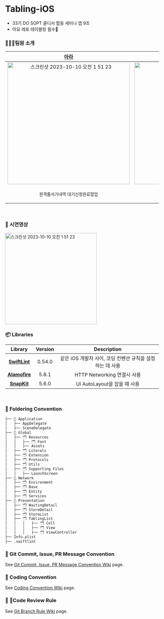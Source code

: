 # Tabling-iOS
- 33기 DO SOPT 클디서 합동 세미나 앱 9조
- 아요 레포 테이블링 필수🍴

### 👩‍👧‍👦팀원 소개

| [아라](https://github.com/ahra1221) | [민재](https://github.com/mini-min) | [연수](https://github.com/yeonsu0-0) |
| :--: | :--: | :--: |
| <img width="400" alt="스크린샷 2023-10-10 오전 1 51 23" src="https://github.com/mini-min/Tabling-iOS/assets/69389288/5620e249-6b1d-4193-b84f-ae1b7a2ad2e7"> | <img width="400" alt="69389288" src="https://github.com/ahra1221/Tabling-iOS/assets/79412889/f78d962b-5be7-4378-9d44-89d55a24e3b0"> | <img width="400" alt="KakaoTalk_Photo_2023-11-19-13-07-00" src="https://github.com/ahra1221/Tabling-iOS/assets/79412889/abfeccdb-f72b-48e4-8223-0068ae25e88a"> | 
| <p align = "center">`원격줄서기내역` `대기신청완료팝업` | <p align = "center">`매장상세` `방문인원모달` | <p align = "center">`매장검색` `대기상세` |

<br>

### 📱 시연영상
<img width="300" alt="스크린샷 2023-10-10 오전 1 51 23" src="https://github.com/DOSOPT-CDS-TABLING/Tabling-iOS/assets/79412889/2bbcd310-4254-4749-8a60-b9f3b2823262"> 


<br>

### 📦 Libraries
|Library|Version|Description|
|:-----:|:-----:|:-----:|
| [**SwiftLint**](https://github.com/realm/SwiftLint) | 0.54.0 | 같은 iOS 개발자 사이, 코딩 컨벤션 규칙을 설정하는 데 사용 |
| [**Alamofire**](https://github.com/Alamofire/Alamofire) | 5.8.1 | HTTP Networking 연결시 사용 |
| [**SnapKit**](https://github.com/SnapKit/SnapKit) | 5.6.0 | UI AutoLayout을 잡을 때 사용 |

<br>
  
### 📂 Foldering Convention
```bash
├── 📁 Application
│   ├── AppDelegate
│   ├── SceneDelegate
├── 📁 Global
│   ├── 🗂️ Resources
│   │   ├── 🗂️ Font
│   │   ├── Assets
│   ├── 🗂️ Literals
│   ├── 🗂️ Extension
│   ├── 🗂️ Protocols
│   ├── 🗂️ Utils
│   ├── 🗂️ Supporting Files
│   │   ├── LaunchScreen
├── 📁 Network
│   ├── 🗂️ Environment
│   ├── 🗂️ Base
│   ├── 🗂️ Entity
│   ├── 🗂️ Services
├── 📁 Presentation
│   ├── 🗂️ WaitingDetail
│   ├── 🗂️ StoreDetail
│   ├── 🗂️ StoreList
│   ├── 🗂️ TablingList
│   │   │   ├── 🗂️ Cell
│   │   │   ├── 🗂️ View
│   │   │   ├── 🗂️ ViewController
├── Info.plist
├── .swiftlint
``` 

### 🙌 Git Commit, Issue, PR Message Convention
See [Git Commit, Issue, PR Message Convention Wiki](https://www.notion.so/Git-fb27a75c95b041f89ea0ed6ed2f5947d?pvs=4) page.

### 📖 Coding Convention
See [Coding Convention Wiki](https://www.notion.so/Code-Convention-f21abc8840d2425aba525b5bed6b57f9?pvs=4) page.

### 🎋 Code Review Rule
See [Git Branch Rule Wiki](https://www.notion.so/da65b45e71e94e4880e839df344c249c?pvs=4) page.
